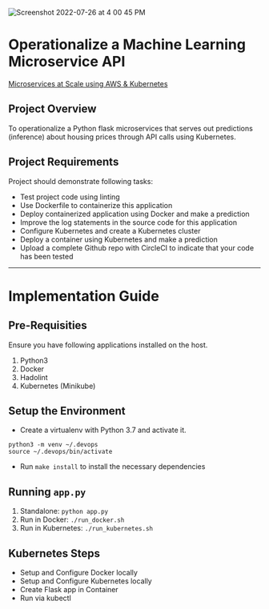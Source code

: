 ![Screenshot 2022-07-26 at 4 00 45 PM](https://user-images.githubusercontent.com/5491871/180985623-5f669fe5-bec7-4787-9360-acb57b5a3f39.png)

# Operationalize a Machine Learning Microservice API 
[Microservices at Scale using AWS & Kubernetes](https://learn.udacity.com/nanodegrees/nd9991/parts/7ce7318b-2e3f-4a36-918b-8c79a3c56571)

## Project Overview

To operationalize a Python flask microservices that serves out predictions (inference) about housing prices through API calls using Kubernetes. 

## Project Requirements

Project should demonstrate following tasks:
* Test  project code using linting
* Use Dockerfile to containerize this application
* Deploy containerized application using Docker and make a prediction
* Improve the log statements in the source code for this application
* Configure Kubernetes and create a Kubernetes cluster
* Deploy a container using Kubernetes and make a prediction
* Upload a complete Github repo with CircleCI to indicate that your code has been tested

---

# Implementation Guide

## Pre-Requisities 
Ensure you have following applications installed on the host. 
  1. Python3 
  2. Docker
  3. Hadolint
  4. Kubernetes (Minikube)
  
## Setup the Environment

* Create a virtualenv with Python 3.7 and activate it.  
```
python3 -m venv ~/.devops
source ~/.devops/bin/activate
```
* Run `make install` to install the necessary dependencies

## Running `app.py`

1. Standalone:  `python app.py`
2. Run in Docker:  `./run_docker.sh`
3. Run in Kubernetes:  `./run_kubernetes.sh`

## Kubernetes Steps

* Setup and Configure Docker locally
* Setup and Configure Kubernetes locally
* Create Flask app in Container
* Run via kubectl
